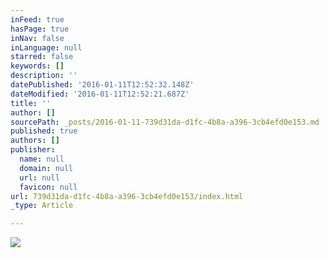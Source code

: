 ```yaml
---
inFeed: true
hasPage: true
inNav: false
inLanguage: null
starred: false
keywords: []
description: ''
datePublished: '2016-01-11T12:52:32.148Z'
dateModified: '2016-01-11T12:52:21.687Z'
title: ''
author: []
sourcePath: _posts/2016-01-11-739d31da-d1fc-4b8a-a396-3cb4efd0e153.md
published: true
authors: []
publisher:
  name: null
  domain: null
  url: null
  favicon: null
url: 739d31da-d1fc-4b8a-a396-3cb4efd0e153/index.html
_type: Article

---
```

![](https://s3-us-west-2.amazonaws.com/the-grid-img/p/360451ece3dc1145abd82ca3f47c2d3e18ba2639.jpg)